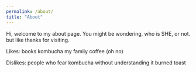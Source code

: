 ```yaml
---
permalink: /about/
title: "About"
---
```


Hi, welcome to my about page. You might be wondering, who is SHE, or not. but like thanks for visiting.

Likes:
books 
kombucha
my family
coffee (oh no)

Dislikes:
people who fear kombucha without understanding it
burned toast